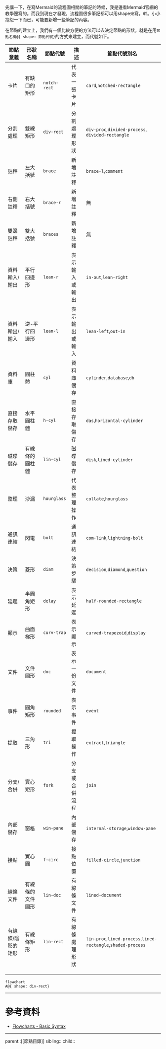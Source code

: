 先講一下，在寫Mermaid的流程圖相關的筆記的時候，我是邊看Mermaid官網的教學邊寫的。而我到現在才發現，流程圖很多筆記都可以用shape來寫，幹。小小抱怨一下而已，可能要新增一些筆記的內容。

在節點的建立上，我們有一個比較方便的方法可以去決定節點的形狀，就是在用`節點名稱@{ shape: 節點代號}`的方式來建立，而代號如下。


| 節點意義      | 形狀名稱     | 節點代號         | 描述      | 節點代號別名                                                        |
| --------- | -------- | ------------ | ------- | ------------------------------------------------------------- |
| 卡片        | 有缺口的矩形   | `notch-rect` | 代表一張卡片  | `card`,`notched-rectangle`                                    |
| 分割處理      | 雙線矩形     | `div-rect`   | 分割處理形狀  | `div-proc`,`divided-process`,<br>`divided-rectangle`          |
| 註釋        | 左大括號     | `brace`      | 新增註釋    | `brace-l`,`comment`                                           |
| 右側註釋      | 右大括號     | `brace-r`    | 新增註釋    | 無                                                             |
| 雙邊註釋      | 雙大括號     | `braces`     | 新增註釋    | 無                                                             |
| 資料輸入/輸出   | 平行四邊形    | `lean-r`     | 表示輸入或輸出 | `in-out`,`lean-right`                                         |
| 資料輸出/輸入   | 逆-平行四邊形  | `lean-l`     | 表示輸出或輸入 | `lean-left`,`out-in`                                          |
| 資料庫       | 圓柱體      | `cyl`        | 資料庫儲存   | `cylinder`,`database`,`db`                                    |
| 直接存取儲存    | 水平圓柱體    | `h-cyl`      | 直接存取儲存  | `das`,`horizontal-cylinder`                                   |
| 磁碟儲存      | 有線條的圓柱體  | `lin-cyl`    | 磁碟儲存    | `disk`,`lined-cylinder`                                       |
| 整理        | 沙漏       | `hourglass`  | 代表整理操作  | `collate`,`hourglass`                                         |
| 通訊連結      | 閃電       | `bolt`       | 通訊連結    | `com-link`,`lightning-bolt`                                   |
| 決策        | 菱形       | `diam`       | 決策步驟    | `decision`,`diamond`,`question`                               |
| 延遲        | 半圓角矩形    | `delay`      | 表示延遲    | `half-rounded-rectangle`                                      |
| 顯示        | 曲面梯形     | `curv-trap`  | 表示顯示    | `curved-trapezoid`,`display`                                  |
| 文件        | 文件圖形     | `doc`        | 表示一份文件  | `document`                                                    |
| 事件        | 圓角矩形     | `rounded`    | 表示事件    | `event`                                                       |
| 提取        | 三角形      | `tri`        | 提取操作    | `extract`,`triangle`                                          |
| 分支/合併     | 實心矩形     | `fork`       | 分支或合併流程 | `join`                                                        |
| 內部儲存      | 窗格       | `win-pane`   | 內部儲存    | `internal-storage`,`window-pane`                              |
| 接點        | 實心圓      | `f-circ`     | 接點位置    | `filled-circle`,`junction`                                    |
| 線條文件      | 有線條的文件圖形 | `lin-doc`    | 有線條文件   | `lined-document`                                              |
| 有線條/陰影的矩形 | 有線條矩形    | `lin-rect`   | 有線條處理形狀 | `lin-proc`,`lined-process`,`lined-rectangle`,`shaded-process` |
|           |          |              |         |                                                               |
|           |          |              |         |                                                               |
|           |          |              |         |                                                               |
```mermaid
flowchart
A@{ shape: div-rect}
```

- - -
# 參考資料
- [Flowcharts - Basic Syntax](https://mermaid.js.org/syntax/flowchart.html)
- - -
parent::[[節點目錄]]
sibling::
child::